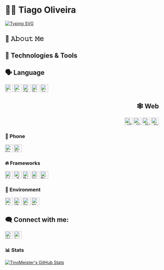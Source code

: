 # 🧑‍💻 Tiago Oliveira

<a href="https://git.io/typing-svg">
  <img src="https://readme-typing-svg.herokuapp.com?font=Fira+Code&duration=3500&pause=500&center=true&vCenter=true&width=435&lines=Hi+There!+%F0%9F%91%8B;I'm+Tiago+Oliveira;AKA+TinoMeister!+%F0%9F%98%8E" alt="Typing SVG" />
</a>

## 📖 𝙰𝚋𝚘𝚞𝚝 𝙼𝚎

## 🔧 Technologies & Tools

<div align="center">
  <div align="left">
    <h2> 🗣️ Language </h2>
    <code><img title="C" height="25" src="https://cdn.jsdelivr.net/gh/devicons/devicon/icons/c/c-original.svg"></code>
    <code><img title="C++" height="25" src="https://cdn.jsdelivr.net/gh/devicons/devicon/icons/cplusplus/cplusplus-original.svg"></code>
    <code><img title="C#" height="25" src="https://cdn.jsdelivr.net/gh/devicons/devicon/icons/csharp/csharp-original.svg"></code>
    <code><img title="Python" height="25" src="https://cdn.jsdelivr.net/gh/devicons/devicon/icons/python/python-original.svg"></code>
    <code><img title="Javascript" height="25" src="https://cdn.jsdelivr.net/gh/devicons/devicon/icons/javascript/javascript-original.svg"></code>
  </div>
  
  <div align="right">
    <h2> 🕸️ Web </h2>
    <code><img title="HTML5" height="25" src="https://cdn.jsdelivr.net/gh/devicons/devicon/icons/html5/html5-original.svg"></code>
    <code><img title="CSS" height="25" src="https://cdn.jsdelivr.net/gh/devicons/devicon/icons/css3/css3-original.svg"></code>
    <code><img title="PHP" height="25" src="https://cdn.jsdelivr.net/gh/devicons/devicon/icons/php/php-original.svg"></code>
    <code><img title="React" height="25" src="https://cdn.jsdelivr.net/gh/devicons/devicon/icons/react/react-original.svg"></code>
  </div>
  
</div>

### 📱 Phone

<code><img title="Kotlin" height="25" src="https://cdn.jsdelivr.net/gh/devicons/devicon/icons/kotlin/kotlin-original.svg"></code>
<code><img title="Flutter" height="25" src="https://cdn.jsdelivr.net/gh/devicons/devicon/icons/flutter/flutter-original.svg"></code>

### 🔥 Frameworks

<code><img title="Git" height="25" src="https://cdn.jsdelivr.net/gh/devicons/devicon/icons/git/git-original.svg"></code>
<code><img title=".NetCore" height="25" src="https://cdn.jsdelivr.net/gh/devicons/devicon/icons/dotnetcore/dotnetcore-original.svg"></code>
<code><img title="MySQL" height="25" src="https://cdn.jsdelivr.net/gh/devicons/devicon/icons/mysql/mysql-original-wordmark.svg"></code>
<code><img title="Visual Studio Code" height="25" src="https://cdn.jsdelivr.net/gh/devicons/devicon/icons/vscode/vscode-original.svg"></code>
<code><img title="Microsoft Visual Studio" height="25" src="https://cdn.jsdelivr.net/gh/devicons/devicon/icons/visualstudio/visualstudio-plain.svg"></code>

### 🧰 Environment

<code><img title="Linux" height="25" src="https://cdn.jsdelivr.net/gh/devicons/devicon/icons/linux/linux-original.svg"></code>
<code><img title="Ubuntu" height="25" src="https://cdn.jsdelivr.net/gh/devicons/devicon/icons/ubuntu/ubuntu-plain.svg"></code>
<code><img title="RaspberryPi" height="25" src="https://cdn.jsdelivr.net/gh/devicons/devicon/icons/raspberrypi/raspberrypi-original.svg"></code>
<code><img title="Windows" height="25" src="https://cdn.jsdelivr.net/gh/devicons/devicon/icons/windows8/windows8-original.svg"></code>

## 🗨️ Connect with me:
[<img title="Website" height="25" src="https://www.svgrepo.com/show/513303/globe-1.svg">](https://tinomeister.com)
[<img title="Linkedin" height="25" src="https://www.svgrepo.com/show/452051/linkedin.svg">](https://www.linkedin.com/in/tinomeister/)

### 📊 Stats

[![TinoMeister's GitHub Stats](https://github-readme-stats.vercel.app/api?username=TinoMeister\&show_icons=true\&theme=dark#gh-dark-mode-only)](https://github.com/TinoMeister/github-readme-stats#responsive-card-theme#gh-dark-mode-only)

<!--
**TinoMeister/TinoMeister** is a ✨ _special_ ✨ repository because its `README.md` (this file) appears on your GitHub profile.

Here are some ideas to get you started:

- 🔭 I’m currently working on ...
- 🌱 I’m currently learning ...
- 👯 I’m looking to collaborate on ...
- 🤔 I’m looking for help with ...
- 💬 Ask me about ...
- 📫 How to reach me: ...
- 😄 Pronouns: ...
- ⚡ Fun fact: ...
-->
